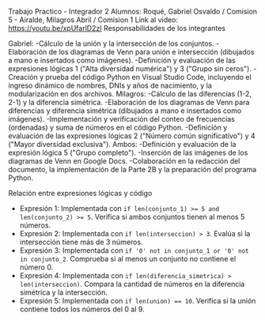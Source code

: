 Trabajo Practico - Integrador 2
Alumnos: Roqué, Gabriel Osvaldo / Comision 5 - Airalde, Milagros Abril / Comision 1
Link al video: https://youtu.be/xpUfarlD2zI
Responsabilidades de los integrantes

Gabriel:
-Cálculo de la unión y la intersección de los conjuntos.
-Elaboración de los diagramas de Venn para unión e intersección (dibujados a mano e insertados como imágenes).
-Definición y evaluación de las expresiones lógicas 1 ("Alta diversidad numérica") y 3 ("Grupo sin ceros").
-Creación y prueba del código Python en Visual Studio Code, incluyendo el ingreso dinámico de nombres, DNIs y años de nacimiento, y la modularización en dos archivos.
Milagros:
-Cálculo de las diferencias (1-2, 2-1) y la diferencia simétrica.
-Elaboración de los diagramas de Venn para diferencias y diferencia simétrica (dibujados a mano e insertados como imágenes).
-Implementación y verificación del conteo de frecuencias (ordenadas) y suma de números en el código Python.
-Definición y evaluación de las expresiones lógicas 2 ("Número común significativo") y 4 ("Mayor diversidad exclusiva").
Ambos:
-Definición y evaluación de la expresión lógica 5 ("Grupo completo").
-Inserción de las imágenes de los diagramas de Venn en Google Docs.
-Colaboración en la redacción del documento, la implementación de la Parte 2B y la preparación del programa Python.

Relación entre expresiones lógicas y código  
- Expresión 1: Implementada con `if len(conjunto_1) >= 5 and len(conjunto_2) >= 5`. Verifica si ambos conjuntos tienen al menos 5 números.  
- Expresión 2: Implementada con `if len(interseccion) > 3`. Evalúa si la intersección tiene más de 3 números.  
- Expresión 3: Implementada con `if '0' not in conjunto_1 or '0' not in conjunto_2`. Comprueba si al menos un conjunto no contiene el número 0.  
- Expresión 4: Implementada con `if len(diferencia_simetrica) > len(interseccion)`. Compara la cantidad de números en la diferencia simétrica y la intersección.  
- Expresión 5: Implementada con `if len(union) == 10`. Verifica si la unión contiene todos los números del 0 al 9.
